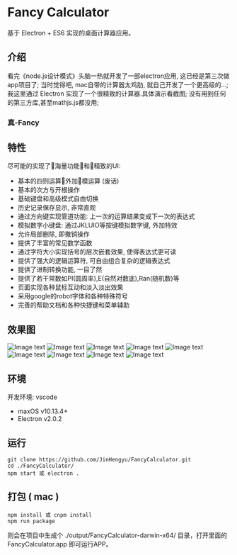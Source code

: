 #  Fancy Calculator
基于 Electron + ES6 实现的桌面计算器应用。

<!-- 相关文章：[Electron 实战桌面计算器应用]() -->

## 介绍
看完《node.js设计模式》头脑一热就开发了一部electron应用, 这已经是第三次做app项目了;
当时觉得吧, mac自带的计算器太鸡肋, 就自己开发了一个更高级的...;
我这里通过 Electron 实现了一个很精致的计算器.具体演示看截图;
没有用到任何的第三方库,甚至mathjs.js都没用;

### 真-Fancy

## 特性
尽可能的实现了海量功能和精致的UI:

- 基本的四则运算外加模运算 (废话)
- 基本的次方与开根操作
- 基础键盘和高级模式自由切换
- 历史记录保存显示, 非常直观
- 通过方向键实现管道功能: 上一次的运算结果变成下一次的表达式
- 模拟数字小键盘: 通过JKLUIO等按键模拟数字键, 外加特效
- 允许局部删除, 即撤销操作
- 提供了丰富的常见数学函数
- 通过字符大小实现括号的层次嵌套效果, 使得表达式更可读
- 提供了强大的逻辑运算符, 可自由组合复杂的逻辑表达式
- 提供了进制转换功能, 一目了然
- 提供了若干常数如PI(圆周率),E(自然对数底),Ran(随机数)等
- 页面实现各种鼠标互动和淡入淡出效果
- 采用google的robot字体和各种特殊符号
- 完善的帮助文档和各种快捷键和菜单辅助

## 效果图
![Image text](./demo/1.jpg)
![Image text](./demo/2.png)
![Image text](./demo/3.png)
![Image text](./demo/4.png)
![Image text](./demo/5.png)
![Image text](./demo/6.png)
![Image text](./demo/7.png)
![Image text](./demo/8.png)
![Image text](./demo/9.png)

## 环境
开发环境: vscode

- maxOS v10.13.4+
- Electron v2.0.2

## 运行
```
git clone https://github.com/JinHengyu/FancyCalculator.git
cd ./FancyCalculator/
npm start 或 electron .
```

## 打包 ( mac )
```
npm install 或 cnpm install
npm run package
```
则会在项目中生成个 ./output/FancyCalculator-darwin-x64/ 目录，打开里面的 FancyCalculator.app 即可运行APP。
